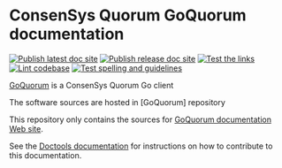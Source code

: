 # ConsenSys Quorum GoQuorum documentation

[![Publish latest doc site](https://github.com/ConsenSys/doc.goquorum/actions/workflows/latest_publish.yml/badge.svg)](https://github.com/ConsenSys/doc.goquorum/actions/workflows/latest_publish.yml)
[![Publish release doc site](https://github.com/ConsenSys/doc.goquorum/actions/workflows/release_publish.yml/badge.svg)](https://github.com/ConsenSys/doc.goquorum/actions/workflows/release_publish.yml)
[![Test the links](https://github.com/ConsenSys/doc.goquorum/actions/workflows/linkcheck.yml/badge.svg)](https://github.com/ConsenSys/doc.goquorum/actions/workflows/linkcheck.yml)
[![Lint codebase](https://github.com/ConsenSys/doc.goquorum/actions/workflows/lint.yml/badge.svg)](https://github.com/ConsenSys/doc.goquorum/actions/workflows/lint.yml)
[![Test spelling and guidelines](https://github.com/ConsenSys/doc.goquorum/actions/workflows/spelling.yml/badge.svg)](https://github.com/ConsenSys/doc.goquorum/actions/workflows/spelling.yml)

[GoQuorum](https://github.com/ConsenSys/quorum) is a ConsenSys Quorum Go client

The software sources are hosted in [GoQuorum] repository

This repository only contains the sources for [GoQuorum documentation Web site](https://consensys.net/docs/goquorum/).

See the [Doctools documentation](https://consensys.net/docs/doctools/) for instructions on how to
contribute to this documentation.